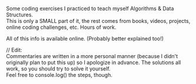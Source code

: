 Some coding exercises I practiced to teach myself Algorithms & Data Structures.  
This is only a SMALL part of it, the rest comes from books, videos, projects, online coding challenges, etc. Hours of work.

All of this info is available online. (Probably better explained too!)

// Edit:  
Commentaries are written in a more personal manner (because I didn't originally plan to put this up) so I apologize in advance. The solutions all work, so you should try to solve it yourself.  
Feel free to console.log() the steps, though.
